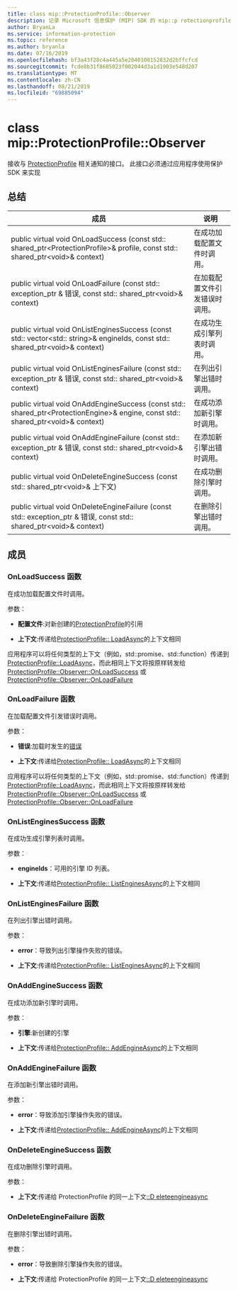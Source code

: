 ```yaml
---
title: class mip::ProtectionProfile::Observer
description: 记录 Microsoft 信息保护 (MIP) SDK 的 mip::p rotectionprofile 类。
author: BryanLa
ms.service: information-protection
ms.topic: reference
ms.author: bryanla
ms.date: 07/16/2019
ms.openlocfilehash: bf3a43f28c4a445a5e2040108152832d2bffcfcd
ms.sourcegitcommit: fcde8b31f8685023f002044d3a1d1903e548d207
ms.translationtype: MT
ms.contentlocale: zh-CN
ms.lasthandoff: 08/21/2019
ms.locfileid: "69885094"
---
```

# <a name="class-mipprotectionprofileobserver"></a>class mip::ProtectionProfile::Observer 
接收与 [ProtectionProfile](class_mip_protectionprofile.md) 相关通知的接口。
此接口必须通过应用程序使用保护 SDK 来实现
  
## <a name="summary"></a>总结
 成员                        | 说明                                
--------------------------------|---------------------------------------------
public virtual void OnLoadSuccess (const std:: shared_ptr\<ProtectionProfile\>& profile, const std:: shared_ptr\<void\>& context)  |  在成功加载配置文件时调用。
public virtual void OnLoadFailure (const std:: exception_ptr & 错误, const std:: shared_ptr\<void\>& context)  |  在加载配置文件引发错误时调用。
public virtual void OnListEnginesSuccess (const std:: vector\<std:: string\>& engineIds, const std:: shared_ptr\<void\>& context)  |  在成功生成引擎列表时调用。
public virtual void OnListEnginesFailure (const std:: exception_ptr & 错误, const std:: shared_ptr\<void\>& context)  |  在列出引擎出错时调用。
public virtual void OnAddEngineSuccess (const std:: shared_ptr\<ProtectionEngine\>& engine, const std:: shared_ptr\<void\>& context)  |  在成功添加新引擎时调用。
public virtual void OnAddEngineFailure (const std:: exception_ptr & 错误, const std:: shared_ptr\<void\>& context)  |  在添加新引擎出错时调用。
public virtual void OnDeleteEngineSuccess (const std:: shared_ptr\<void\>& 上下文)  |  在成功删除引擎时调用。
public virtual void OnDeleteEngineFailure (const std:: exception_ptr & 错误, const std:: shared_ptr\<void\>& context)  |  在删除引擎出错时调用。
  
## <a name="members"></a>成员
  
### <a name="onloadsuccess-function"></a>OnLoadSuccess 函数
在成功加载配置文件时调用。

参数：  
* **配置文件**:对新创建的[ProtectionProfile](class_mip_protectionprofile.md)的引用


* **上下文**:传递给[ProtectionProfile:: LoadAsync](class_mip_protectionprofile.md#addengineasync-function)的上下文相同


应用程序可以将任何类型的上下文（例如，std::promise、std::function）传递到 [ProtectionProfile::LoadAsync](class_mip_protectionprofile.md#addengineasync-function)，而此相同上下文将按原样转发给 [ProtectionProfile::Observer::OnLoadSuccess](class_mip_protectionprofile_observer.md#onloadsuccess-function) 或 [ProtectionProfile::Observer::OnLoadFailure](class_mip_protectionprofile_observer.md#onloadfailure-function)
  
### <a name="onloadfailure-function"></a>OnLoadFailure 函数
在加载配置文件引发错误时调用。

参数：  
* **错误**:加载时发生的[错误](class_mip_error.md) 


* **上下文**:传递给[ProtectionProfile:: LoadAsync](class_mip_protectionprofile.md#addengineasync-function)的上下文相同


应用程序可以将任何类型的上下文（例如，std::promise、std::function）传递到 [ProtectionProfile::LoadAsync](class_mip_protectionprofile.md#addengineasync-function)，而此相同上下文将按原样转发给 [ProtectionProfile::Observer::OnLoadSuccess](class_mip_protectionprofile_observer.md#onloadsuccess-function) 或 [ProtectionProfile::Observer::OnLoadFailure](class_mip_protectionprofile_observer.md#onloadfailure-function)
  
### <a name="onlistenginessuccess-function"></a>OnListEnginesSuccess 函数
在成功生成引擎列表时调用。

参数：  
* **engineIds**：可用的引擎 ID 列表。 


* **上下文**:传递给[ProtectionProfile:: ListEnginesAsync](class_mip_protectionprofile.md#listenginesasync-function)的上下文相同


  
### <a name="onlistenginesfailure-function"></a>OnListEnginesFailure 函数
在列出引擎出错时调用。

参数：  
* **error**：导致列出引擎操作失败的错误。 


* **上下文**:传递给[ProtectionProfile:: ListEnginesAsync](class_mip_protectionprofile.md#listenginesasync-function)的上下文相同


  
### <a name="onaddenginesuccess-function"></a>OnAddEngineSuccess 函数
在成功添加新引擎时调用。

参数：  
* **引擎**:新创建的引擎 


* **上下文**:传递给[ProtectionProfile:: AddEngineAsync](class_mip_protectionprofile.md#addengineasync-function)的上下文相同


  
### <a name="onaddenginefailure-function"></a>OnAddEngineFailure 函数
在添加新引擎出错时调用。

参数：  
* **error**：导致添加引擎操作失败的错误。 


* **上下文**:传递给[ProtectionProfile:: AddEngineAsync](class_mip_protectionprofile.md#addengineasync-function)的上下文相同


  
### <a name="ondeleteenginesuccess-function"></a>OnDeleteEngineSuccess 函数
在成功删除引擎时调用。

参数：  
* **上下文**:传递给 ProtectionProfile 的同一上下文[::D eleteengineasync](class_mip_protectionprofile.md#deleteengineasync-function)


  
### <a name="ondeleteenginefailure-function"></a>OnDeleteEngineFailure 函数
在删除引擎出错时调用。

参数：  
* **error**：导致删除引擎操作失败的错误。 


* **上下文**:传递给 ProtectionProfile 的同一上下文[::D eleteengineasync](class_mip_protectionprofile.md#deleteengineasync-function)

